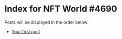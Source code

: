 # Index for NFT World #4690
Posts will be displayed in the order below:

- [Your first post](./001-first.md)

